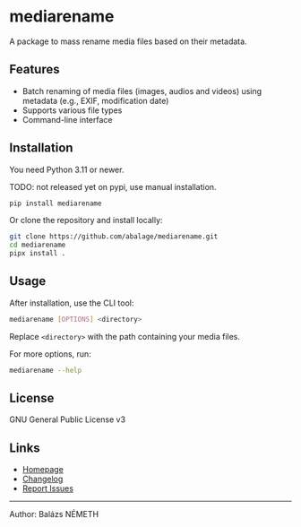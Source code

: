 # mediarename

A package to mass rename media files based on their metadata.

## Features

- Batch renaming of media files (images, audios and videos) using metadata (e.g., EXIF, modification date)
- Supports various file types
- Command-line interface

## Installation

You need Python 3.11 or newer.

TODO: not released yet on pypi, use manual installation.

```sh
pip install mediarename
```

Or clone the repository and install locally:

```sh
git clone https://github.com/abalage/mediarename.git
cd mediarename
pipx install .
```

## Usage

After installation, use the CLI tool:

```sh
mediarename [OPTIONS] <directory>
```

Replace `<directory>` with the path containing your media files.

For more options, run:

```sh
mediarename --help
```

## License

GNU General Public License v3

## Links

- [Homepage](https://github.com/abalage/mediarename)
- [Changelog](https://github.com/abalage/mediarename/blob/master/changelog.md)
- [Report Issues](https://github.com/abalage/mediarename/issues)

---

Author: Balázs NÉMETH
